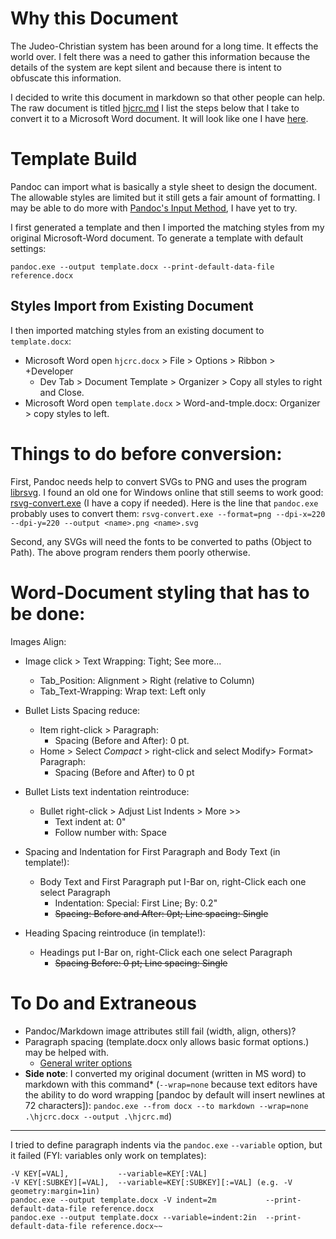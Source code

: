 # Why this Document

The Judeo-Christian system has been around for a long time. It effects the world over. I felt there was a need to gather this information because the details of the system are kept silent and because there is intent to obfuscate this information.

I decided to write this document in markdown so that other people can help. The raw document is titled [hjcrc.md](https://github.com/EdenWise/hjcrc/blob/main/HJCSIC_part1.md) I list the steps below that I take to convert it to a Microsoft Word document. It will look like one I have [here](http://tinyurl.com/hjcr1).

# Template Build

Pandoc can import what is basically a style sheet to design the document. The allowable styles are limited but it still gets a fair amount of formatting. I may be able to do more with [Pandoc's Input Method](https://pandoc.org/MANUAL.html#input), I have yet to try.

I first generated a template and then I imported the matching styles from my original Microsoft-Word document. To generate a template with default settings:

    pandoc.exe --output template.docx --print-default-data-file reference.docx

## Styles Import from Existing Document

I then imported matching styles from an existing document to `template.docx`:

* Microsoft Word open `hjcrc.docx` > File > Options > Ribbon > +Developer 
  * Dev Tab > Document Template > Organizer > Copy all styles to right and Close.
* Microsoft Word open `template.docx`  > Word-and-tmple.docx: Organizer > copy styles to left.

# Things to do before conversion:

First, Pandoc needs help to convert SVGs to PNG and uses the program [librsvg](https://wiki.gnome.org/action/show/Projects/LibRsvg). I found an old one for Windows online that still seems to work good: [rsvg-convert.exe](https://opensourcepack.blogspot.com/2012/06/rsvg-convert-svg-image-conversion-tool.html) (I have a copy if needed). Here is the line that `pandoc.exe` probably uses to convert them: `rsvg-convert.exe --format=png --dpi-x=220 --dpi-y=220 --output <name>.png <name>.svg`

Second, any SVGs will need the fonts to be converted to paths (Object to Path). The above program renders them poorly otherwise.

# Word-Document styling that has to be done:

Images Align:

* Image click > Text Wrapping: Tight; See more...
  * Tab_Position:      Alignment > Right (relative to Column)
  * Tab_Text-Wrapping: Wrap text: Left only
    
* Bullet Lists Spacing reduce:
  * Item right-click > Paragraph:
    * Spacing (Before and After): 0 pt.
  * Home > Select *Compact* > right-click and select Modify> Format> Paragraph:
    * Spacing (Before and After) to 0 pt

* Bullet Lists text indentation reintroduce:
  * Bullet right-click > Adjust List Indents > More >>
    * Text indent at:     0"
    * Follow number with: Space

* Spacing and Indentation for First Paragraph and Body Text (in template!):
  * Body Text and First Paragraph put I-Bar on, right-Click each one select Paragraph
    * Indentation:          Special: First Line; By: 0.2"
    * ~~Spacing:              Before and After: 0pt; Line spacing: Single~~

* Heading Spacing reintroduce (in template!):
  * Headings put I-Bar on, right-Click each one select Paragraph
    * ~~Spacing             Before:          0 pt; Line spacing: Single~~

# To Do and Extraneous

* Pandoc/Markdown image attributes still fail (width, align, others)?
* Paragraph spacing (template.docx only allows basic format options.) may be helped with.
  * [General writer options](https://pandoc.org/MANUAL.html#general-writer-options-1)
* **Side note**: I converted my original document (written in MS word) to markdown with this command* (`--wrap=none` because text editors have the ability to do word wrapping [pandoc by default will insert newlines at 72 characters]): `pandoc.exe --from docx --to markdown --wrap=none .\hjcrc.docx --output .\hjcrc.md`)

---

I tried to define paragraph indents via the `pandoc.exe` `--variable` option, but it failed (FYI: variables only work on templates):

    -V KEY[=VAL],           --variable=KEY[:VAL]
    -V KEY[:SUBKEY][=VAL],  --variable=KEY[:SUBKEY][:=VAL] (e.g. -V geometry:margin=1in)
    pandoc.exe --output template.docx -V indent=2m           --print-default-data-file reference.docx   
    pandoc.exe --output template.docx --variable=indent:2in  --print-default-data-file reference.docx~~